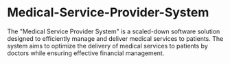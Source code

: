 # Medical-Service-Provider-System
The "Medical Service Provider System" is a scaled-down software solution designed to efficiently manage and deliver medical services to patients. The system aims to optimize the delivery of medical services to patients by doctors while ensuring effective financial management.
